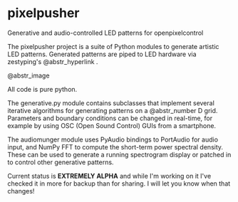 # pixelpusher

Generative and audio-controlled LED patterns for openpixelcontrol

The pixelpusher project is a suite of Python modules to generate artistic LED patterns. Generated patterns are piped to LED hardware via zestyping's @abstr_hyperlink .

@abstr_image 

All code is pure python.

The generative.py module contains subclasses that implement several iterative algorithms for generating patterns on a @abstr_number D grid. Parameters and boundary conditions can be changed in real-time, for example by using OSC (Open Sound Control) GUIs from a smartphone. 

The audiomunger module uses PyAudio bindings to PortAudio for audio input, and NumPy FFT to compute the short-term power spectral density. These can be used to generate a running spectrogram display or patched in to control other generative patterns.

Current status is **EXTREMELY ALPHA** and while I'm working on it I've checked it in more for backup than for sharing. I will let you know when that changes!
